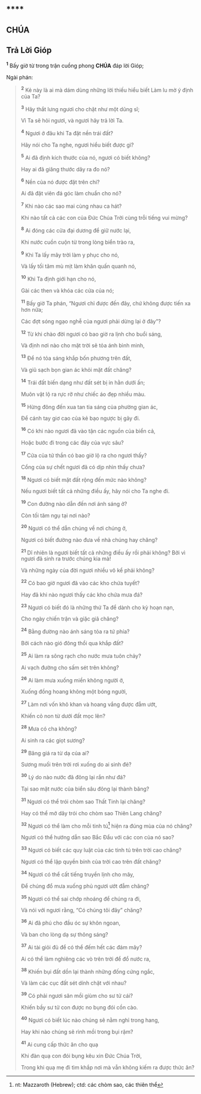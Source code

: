 # 

## ****

## CHÚA

## Trả Lời Gióp
<sup><b>1</b></sup> Bấy giờ từ trong trận cuồng phong **CHÚA** đáp lời Gióp;

Ngài phán:

> <sup><b>2</b></sup> Kẻ này là ai mà dám dùng những lời thiếu hiểu biết Làm lu mờ ý định của Ta?
>
> <sup><b>3</b></sup> Hãy thắt lưng ngươi cho chặt như một dũng sĩ;
>
> Vì Ta sẽ hỏi ngươi, và ngươi hãy trả lời Ta.
>
> <sup><b>4</b></sup> Ngươi ở đâu khi Ta đặt nền trái đất?
>
> Hãy nói cho Ta nghe, ngươi hiểu biết được gì?
>
> <sup><b>5</b></sup> Ai đã định kích thước của nó, ngươi có biết không?
>
> Hay ai đã giăng thước dây ra đo nó?
>
> <sup><b>6</b></sup> Nền của nó được đặt trên chi?
>
> Ai đã đặt viên đá góc làm chuẩn cho nó?
>
> <sup><b>7</b></sup> Khi nào các sao mai cùng nhau ca hát?
>
> Khi nào tất cả các con của Đức Chúa Trời cùng trỗi tiếng vui mừng?
>
> <sup><b>8</b></sup> Ai đóng các cửa đại dương để giữ nước lại,
>
> Khi nước cuồn cuộn từ trong lòng biển trào ra,
>
> <sup><b>9</b></sup> Khi Ta lấy mây trời làm y phục cho nó,
>
> Và lấy tối tăm mù mịt làm khăn quấn quanh nó,
>
> <sup><b>10</b></sup> Khi Ta định giới hạn cho nó,
>
> Gài các then và khóa các cửa của nó;
>
> <sup><b>11</b></sup> Bấy giờ Ta phán, “Ngươi chỉ được đến đây, chứ không được tiến xa hơn nữa;
>
> Các đợt sóng ngạo nghễ của ngươi phải dừng lại ở đây”?
>
> <sup><b>12</b></sup> Từ khi chào đời ngươi có bao giờ ra lịnh cho buổi sáng,
>
> Và định nơi nào cho mặt trời sẽ tỏa ánh bình minh,
>
> <sup><b>13</b></sup> Để nó tỏa sáng khắp bốn phương trên đất,
>
> Và giũ sạch bọn gian ác khỏi mặt đất chăng?
>
> <sup><b>14</b></sup> Trái đất biến dạng như đất sét bị in hằn dưới ấn;
>
> Muôn vật lộ ra rực rỡ như chiếc áo đẹp nhiều màu.
>
> <sup><b>15</b></sup> Hừng đông đến xua tan tia sáng của phường gian ác,
>
> Để cánh tay giơ cao của kẻ bạo ngược bị gãy đi.
>
> <sup><b>16</b></sup> Có khi nào ngươi đã vào tận các nguồn của biển cả,
>
> Hoặc bước đi trong các đáy của vực sâu?
>
> <sup><b>17</b></sup> Cửa của tử thần có bao giờ lộ ra cho ngươi thấy?
>
> Cổng của sự chết ngươi đã có dịp nhìn thấy chưa?
>
> <sup><b>18</b></sup> Ngươi có biết mặt đất rộng đến mức nào không?
>
> Nếu ngươi biết tất cả những điều ấy, hãy nói cho Ta nghe đi.
>
> <sup><b>19</b></sup> Con đường nào dẫn đến nơi ánh sáng ở?
>
> Còn tối tăm ngụ tại nơi nào?
>
> <sup><b>20</b></sup> Ngươi có thể dẫn chúng về nơi chúng ở,
>
> Ngươi có biết đường nào đưa về nhà chúng hay chăng?
>
> <sup><b>21</b></sup> Dĩ nhiên là ngươi biết tất cả những điều ấy rồi phải không? Bởi vì ngươi đã sinh ra trước chúng kia mà!
>
> Và những ngày của đời ngươi nhiều vô kể phải không?
>
> <sup><b>22</b></sup> Có bao giờ ngươi đã vào các kho chứa tuyết?
>
> Hay đã khi nào ngươi thấy các kho chứa mưa đá?
>
> <sup><b>23</b></sup> Ngươi có biết đó là những thứ Ta để dành cho kỳ hoạn nạn,
>
> Cho ngày chiến trận và giặc giã chăng?
>
> <sup><b>24</b></sup> Bằng đường nào ánh sáng tỏa ra tứ phía?
>
> Bởi cách nào gió đông thổi qua khắp đất?
>
> <sup><b>25</b></sup> Ai làm ra sông rạch cho nước mưa tuôn chảy?
>
> Ai vạch đường cho sấm sét trên không?
>
> <sup><b>26</b></sup> Ai làm mưa xuống miền không người ở,
>
> Xuống đồng hoang không một bóng người,
>
> <sup><b>27</b></sup> Làm nơi vốn khô khan và hoang vắng được đẫm ướt,
>
> Khiến cỏ non từ dưới đất mọc lên?
>
> <sup><b>28</b></sup> Mưa có cha không?
>
> Ai sinh ra các giọt sương?
>
> <sup><b>29</b></sup> Băng giá ra từ dạ của ai?
>
> Sương muối trên trời rơi xuống do ai sinh đẻ?
>
> <sup><b>30</b></sup> Lý do nào nước đã đông lại rắn như đá?
>
> Tại sao mặt nước của biển sâu đông lại thành băng?
>
> <sup><b>31</b></sup> Ngươi có thể trói chòm sao Thất Tinh lại chăng?
>
> Hay có thể mở dây trói cho chòm sao Thiên Lang chăng?
>
> <sup><b>32</b></sup> Ngươi có thể làm cho mỗi tinh tú[^1-1a27e7c8-b491-4cbd-920b-32d3ab7e9b9d] hiện ra đúng mùa của nó chăng?
>
> Ngươi có thể hướng dẫn sao Bắc Đẩu với các con của nó sao?
>
> <sup><b>33</b></sup> Ngươi có biết các quy luật của các tinh tú trên trời cao chăng?
>
> Ngươi có thể lập quyền bính của trời cao trên đất chăng?
>
> <sup><b>34</b></sup> Ngươi có thể cất tiếng truyền lịnh cho mây,
>
> Để chúng đổ mưa xuống phủ ngươi ướt đẫm chăng?
>
> <sup><b>35</b></sup> Ngươi có thể sai chớp nhoáng để chúng ra đi,
>
> Và nói với ngươi rằng, “Có chúng tôi đây” chăng?
>
> <sup><b>36</b></sup> Ai đã phú cho đầu óc sự khôn ngoan,
>
> Và ban cho lòng dạ sự thông sáng?
>
> <sup><b>37</b></sup> Ai tài giỏi đủ để có thể đếm hết các đám mây?
>
> Ai có thể làm nghiêng các vò trên trời để đổ nước ra,
>
> <sup><b>38</b></sup> Khiến bụi đất dồn lại thành những đống cứng ngắc,
>
> Và làm các cục đất sét dính chặt với nhau?
>
> <sup><b>39</b></sup> Có phải ngươi săn mồi giùm cho sư tử cái?
>
> Khiến bầy sư tử con được no bụng đói cồn cào.
>
> <sup><b>40</b></sup> Ngươi có biết lúc nào chúng sẽ nằm nghỉ trong hang,
>
> Hay khi nào chúng sẽ rình mồi trong bụi rậm?
>
> <sup><b>41</b></sup> Ai cung cấp thức ăn cho quạ
>
> Khi đàn quạ con đói bụng kêu xin Đức Chúa Trời,
>
> Trong khi quạ mẹ đi tìm khắp nơi mà vẫn không kiếm ra được thức ăn?

[^1-1a27e7c8-b491-4cbd-920b-32d3ab7e9b9d]: nt: Mazzaroth (Hebrew); ctd: các chòm sao, các thiên thể